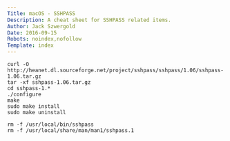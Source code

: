```yaml
---
Title: macOS - SSHPASS
Description: A cheat sheet for SSHPASS related items.
Author: Jack Szwergold
Date: 2016-09-15
Robots: noindex,nofollow
Template: index
---
```


    curl -O http://heanet.dl.sourceforge.net/project/sshpass/sshpass/1.06/sshpass-1.06.tar.gz
    tar -xf sshpass-1.06.tar.gz
    cd sshpass-1.*
    ./configure
    make
    sudo make install
    sudo make uninstall

    rm -f /usr/local/bin/sshpass
    rm -f /usr/local/share/man/man1/sshpass.1
